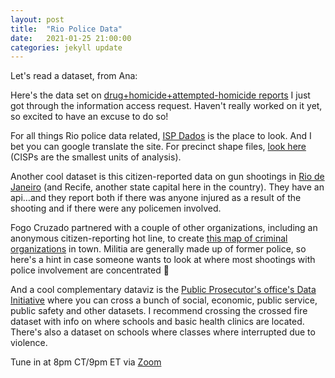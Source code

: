 ```yaml
---
layout: post
title:  "Rio Police Data"
date:   2021-01-25 21:00:00
categories: jekyll update
---
```


Let's read a dataset, from Ana: 

Here's the data set on [drug+homicide+attempted-homicide reports](https://drive.google.com/file/d/1JY8-HVAQ6gbGIG4CGI4OoqwvKmusWjpZ/view?usp=sharing) I just got through the information access request. Haven't really worked on it yet, so excited to have an excuse to do so!

For all things Rio police data related, [ISP Dados](https://www.ispdados.rj.gov.br:4432/) is the place to look. And I bet you can google translate the site. For precinct shape files, [look here](https://www.ispdados.rj.gov.br:4432/Conteudo.html) (CISPs are the smallest units of analysis).

Another cool dataset is this citizen-reported data on gun shootings in [Rio de Janeiro](https://fogocruzado.org.br/) (and Recife, another state capital here in the country). They have an api…and they report both if there was anyone injured as a result of the shooting and if there were any policemen involved. 

Fogo Cruzado partnered with a couple of other organizations, including an anonymous citizen-reporting hot line, to create [this map of criminal organizations](https://erickgn.github.io/mapafc/) in town. Militia are generally made up of former police, so here's a hint in case someone wants to look at where most shootings with police involvement are concentrated 👀

And a cool complementary dataviz is the [Public Prosecutor's office's Data Initiative](http://apps.mprj.mp.br/sistema/inloco/) where you can cross a bunch of social, economic, public service, public safety and other datasets. I recommend crossing the crossed fire dataset with info on where schools and basic health clinics are located. There's also a dataset on schools where classes where interrupted due to violence.

Tune in at 8pm CT/9pm ET via [Zoom](https://harvard.zoom.us/j/97704612486)
